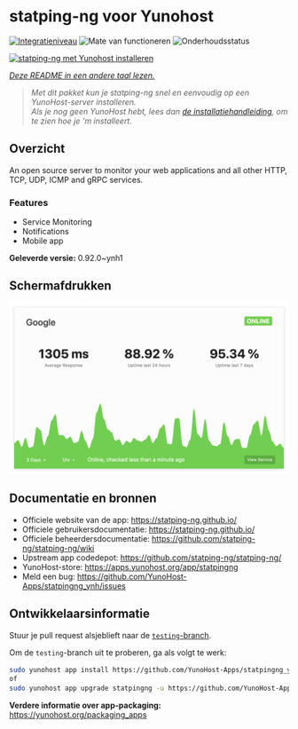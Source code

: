 <!--
NB: Deze README is automatisch gegenereerd door <https://github.com/YunoHost/apps/tree/master/tools/readme_generator>
Hij mag NIET handmatig aangepast worden.
-->

# statping-ng voor Yunohost

[![Integratieniveau](https://apps.yunohost.org/badge/integration/statpingng)](https://ci-apps.yunohost.org/ci/apps/statpingng/)
![Mate van functioneren](https://apps.yunohost.org/badge/state/statpingng)
![Onderhoudsstatus](https://apps.yunohost.org/badge/maintained/statpingng)

[![statping-ng met Yunohost installeren](https://install-app.yunohost.org/install-with-yunohost.svg)](https://install-app.yunohost.org/?app=statpingng)

*[Deze README in een andere taal lezen.](./ALL_README.md)*

> *Met dit pakket kun je statping-ng snel en eenvoudig op een YunoHost-server installeren.*  
> *Als je nog geen YunoHost hebt, lees dan [de installatiehandleiding](https://yunohost.org/install), om te zien hoe je 'm installeert.*

## Overzicht

An open source server to monitor your web applications and all other HTTP, TCP, UDP, ICMP and gRPC services.

### Features

- Service Monitoring
- Notifications
- Mobile app


**Geleverde versie:** 0.92.0~ynh1

## Schermafdrukken

![Schermafdrukken van statping-ng](./doc/screenshots/statping.png)

## Documentatie en bronnen

- Officiele website van de app: <https://statping-ng.github.io/>
- Officiele gebruikersdocumentatie: <https://statping-ng.github.io/>
- Officiele beheerdersdocumentatie: <https://github.com/statping-ng/statping-ng/wiki>
- Upstream app codedepot: <https://github.com/statping-ng/statping-ng/>
- YunoHost-store: <https://apps.yunohost.org/app/statpingng>
- Meld een bug: <https://github.com/YunoHost-Apps/statpingng_ynh/issues>

## Ontwikkelaarsinformatie

Stuur je pull request alsjeblieft naar de [`testing`-branch](https://github.com/YunoHost-Apps/statpingng_ynh/tree/testing).

Om de `testing`-branch uit te proberen, ga als volgt te werk:

```bash
sudo yunohost app install https://github.com/YunoHost-Apps/statpingng_ynh/tree/testing --debug
of
sudo yunohost app upgrade statpingng -u https://github.com/YunoHost-Apps/statpingng_ynh/tree/testing --debug
```

**Verdere informatie over app-packaging:** <https://yunohost.org/packaging_apps>
